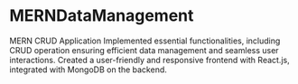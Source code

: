 # MERNDataManagement
MERN CRUD Application
Implemented essential functionalities, including CRUD operation ensuring efficient data management and seamless user interactions.
Created a user-friendly and responsive frontend with React.js, integrated with MongoDB on the backend.
